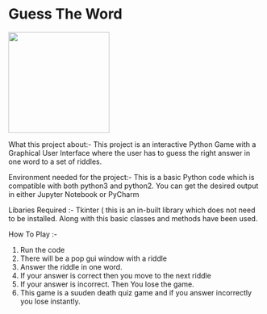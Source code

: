 # Guess The Word  

<p align = "left"><img width="200" img height="200" src = https://github.com/siddh30/Guess-The-Word/blob/master/Guess_the_word.jpeg </p>

What this project about:- This project is an interactive Python Game with a Graphical User Interface where the user has to guess the right answer in one word to a set of riddles.

Environment needed for the project:- This is a basic Python code which is compatible with both python3 and python2. You can get the desired output in either Jupyter Notebook or PyCharm 

Libaries Required :- Tkinter ( this is an in-built library which does not need to be installed. Along with this basic classes and methods have been used.

How To Play :-
1) Run the code
2) There will be a pop gui window with a riddle 
3) Answer the riddle in one word.
4) If your answer is correct then you move to the next riddle
5) If your answer is incorrect. Then You lose the game.
6) This game is a suuden death quiz game and if you answer incorrectly you lose instantly.
